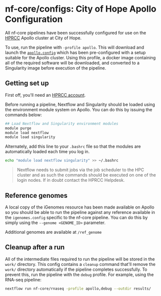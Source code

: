 # nf-core/configs: City of Hope Apollo Configuration

All nf-core pipelines have been successfully configured for use on the [HPRCC](http://hprcc.coh.org) Apollo cluster at City of Hope.

To use, run the pipeline with `-profile apollo`. This will download and launch the [`apollo.config`](../conf/apollo.config) which has been pre-configured with a setup suitable for the Apollo cluster. Using this profile, a docker image containing all of the required software will be downloaded, and converted to a Singularity image before execution of the pipeline.

## Getting set up

First off, you'll need an [HPRCC account](http://hprcc.coh.org/clusters/account/).

Before running a pipeline, Nextflow and Singularity should be loaded using the environment module system on Apollo. You can do this by issuing the commands below:

```bash
## Load Nextflow and Singularity environment modules
module purge
module load nextflow
module load singularity
```

Alternately, add this line to your `.bashrc` file so that the modules are automatically loaded each time you log in.

```bash
echo "module load nextflow singularity" >> ~/.bashrc
```

> Nextflow needs to submit jobs via the job scheduler to the HPC cluster and as such the commands should be executed on one of the login nodes. If in doubt contact the HPRCC Helpdesk.

## Reference genomes

A local copy of the iGenomes resource has been made available on Apollo so you should be able to run the pipeline against any reference available in the `igenomes.config` specific to the nf-core pipeline. You can do this by simply using the `--genome <GENOME_ID>` parameter.

Additional genomes are available at `/ref_genome`

## Cleanup after a run

All of the intermediate files required to run the pipeline will be stored in the `work/` directory. This config contains a `cleanup` command that'll remove the `work/` directory automatically if the pipeline completes successfully. To prevent this, run the pipeline with the `debug` profile. For example, using the RNA-seq pipeline:

```bash
nextflow run nf-core/rnaseq -profile apollo,debug --outdir results/
```
